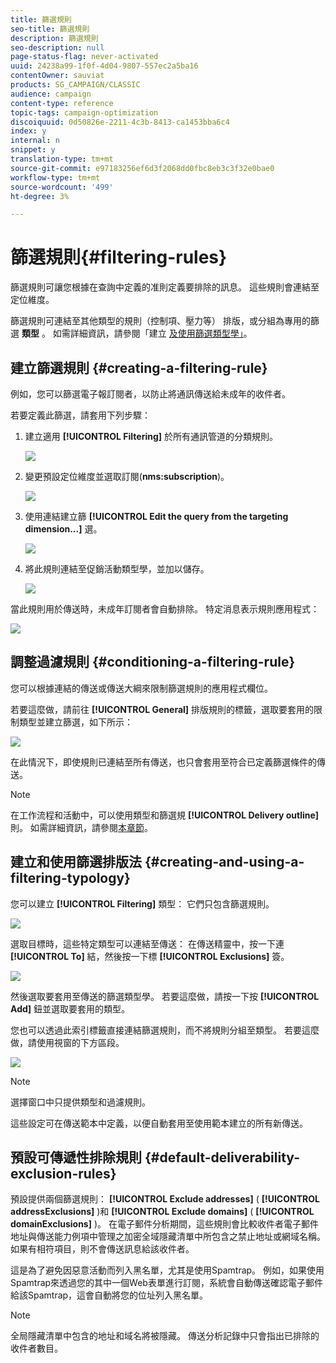 ```yaml
---
title: 篩選規則
seo-title: 篩選規則
description: 篩選規則
seo-description: null
page-status-flag: never-activated
uuid: 24238a99-1f0f-4d04-9807-557ec2a5ba16
contentOwner: sauviat
products: SG_CAMPAIGN/CLASSIC
audience: campaign
content-type: reference
topic-tags: campaign-optimization
discoiquuid: 0d50826e-2211-4c3b-8413-ca1453bba6c4
index: y
internal: n
snippet: y
translation-type: tm+mt
source-git-commit: e97183256ef6d3f2068dd0fbc8eb3c3f32e0bae0
workflow-type: tm+mt
source-wordcount: '499'
ht-degree: 3%

---
```



# 篩選規則{#filtering-rules}

篩選規則可讓您根據在查詢中定義的准則定義要排除的訊息。 這些規則會連結至定位維度。

篩選規則可連結至其他類型的規則（控制項、壓力等） 排版，或分組為專用的篩選 **類型** 。 如需詳細資訊，請參閱「建立 [及使用篩選類型學」](#creating-and-using-a-filtering-typology)。

## 建立篩選規則 {#creating-a-filtering-rule}

例如，您可以篩選電子報訂閱者，以防止將通訊傳送給未成年的收件者。

若要定義此篩選，請套用下列步驟：

1. 建立適用 **[!UICONTROL Filtering]** 於所有通訊管道的分類規則。

   ![](assets/campaign_opt_create_filter_01.png)

1. 變更預設定位維度並選取訂閱(**nms:subscription**)。

   ![](assets/campaign_opt_create_filter_02.png)

1. 使用連結建立篩 **[!UICONTROL Edit the query from the targeting dimension...]** 選。

   ![](assets/campaign_opt_create_filter_03.png)

1. 將此規則連結至促銷活動類型學，並加以儲存。

   ![](assets/campaign_opt_create_filter_04.png)

當此規則用於傳送時，未成年訂閱者會自動排除。 特定消息表示規則應用程式：

![](assets/campaign_opt_create_filter_05.png)

## 調整過濾規則 {#conditioning-a-filtering-rule}

您可以根據連結的傳送或傳送大綱來限制篩選規則的應用程式欄位。

若要這麼做，請前往 **[!UICONTROL General]** 排版規則的標籤，選取要套用的限制類型並建立篩選，如下所示：

![](assets/campaign_opt_create_filter_06.png)

在此情況下，即使規則已連結至所有傳送，也只會套用至符合已定義篩選條件的傳送。

>[!NOTE]
>
>在工作流程和活動中，可以使用類型和篩選規 **[!UICONTROL Delivery outline]** 則。 如需詳細資訊，請參閱[本章節](../../workflow/using/delivery-outline.md)。

## 建立和使用篩選排版法 {#creating-and-using-a-filtering-typology}

您可以建立 **[!UICONTROL Filtering]** 類型： 它們只包含篩選規則。

![](assets/campaign_opt_create_typo_filtering.png)

選取目標時，這些特定類型可以連結至傳送： 在傳送精靈中，按一下連 **[!UICONTROL To]** 結，然後按一下標 **[!UICONTROL Exclusions]** 簽。

![](assets/campaign_opt_apply_typo_filtering.png)

然後選取要套用至傳送的篩選類型學。 若要這麼做，請按一下按 **[!UICONTROL Add]** 鈕並選取要套用的類型。

您也可以透過此索引標籤直接連結篩選規則，而不將規則分組至類型。 若要這麼做，請使用視窗的下方區段。

![](assets/campaign_opt_select_typo_filtering.png)

>[!NOTE]
>
>選擇窗口中只提供類型和過濾規則。
>
>這些設定可在傳送範本中定義，以便自動套用至使用範本建立的所有新傳送。


## 預設可傳遞性排除規則 {#default-deliverability-exclusion-rules}

預設提供兩個篩選規則： **[!UICONTROL Exclude addresses]** ( **[!UICONTROL addressExclusions]** )和 **[!UICONTROL Exclude domains]** ( **[!UICONTROL domainExclusions]** )。 在電子郵件分析期間，這些規則會比較收件者電子郵件地址與傳送能力例項中管理之加密全域隱藏清單中所包含之禁止地址或網域名稱。 如果有相符項目，則不會傳送訊息給該收件者。

這是為了避免因惡意活動而列入黑名單，尤其是使用Spamtrap。 例如，如果使用Spamtrap來透過您的其中一個Web表單進行訂閱，系統會自動傳送確認電子郵件給該Spamtrap，這會自動將您的位址列入黑名單。

>[!NOTE]
>
>全局隱藏清單中包含的地址和域名將被隱藏。 傳送分析記錄中只會指出已排除的收件者數目。

